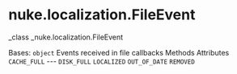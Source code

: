 # nuke.localization.FileEvent
_class _nuke.localization.FileEvent

Bases: `object`
Events received in file callbacks
Methods
Attributes
`CACHE_FULL` ---
`DISK_FULL`
`LOCALIZED`
`OUT_OF_DATE`
`REMOVED`